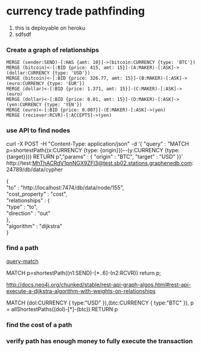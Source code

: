 # currency trade pathfinding

1. this is deployable on heroku
2. sdfsdf

### Create a graph of relationships

    MERGE (sender:SEND)-[:HAS {amt: 10}]->(bitcoin:CURRENCY {type: 'BTC'})
    MERGE (bitcoin)<-[:BID {price: 415, amt: 15}]-(A:MAKER)-[:ASK]->(dollar:CURRENCY {type: 'USD'})
    MERGE (bitcoin)<-[:BID {price: 326.77, amt: 15}]-(B:MAKER)-[:ASK]->(euro:CURRENCY {type: 'EUR'})
    MERGE (dollar)<-[:BID {price: 1.371, amt: 15}]-(C:MAKER)-[:ASK]->(euro)
    MERGE (dollar)<-[:BID {price: 0.01, amt: 15}]-(D:MAKER)-[:ASK]->(yen:CURRENCY {type: 'YEN'})
    MERGE (euro)<-[:BID {price: 0.007}]-(E:MAKER)-[:ASK]->(yen)
    MERGE (reciever:RCVR)-[:ACCEPTS]->(yen)

### use API to find nodes

curl -X POST -H "Content-Type: application/json" -d '{ "query" : "MATCH p=shortestPath((x:CURRENCY {type: {origin}})--(y:CURRENCY {type: {target}})) RETURN p","params" : { "origin" : "BTC",    "target" : "USD" }}' http://test:MhThACRdV1pnNGX9ZFl3@test.sb02.stations.graphenedb.com:24789/db/data/cypher

{ \
  "to" : "http://localhost:7474/db/data/node/155", \
  "cost_property" : "cost", \
  "relationships" : { \
    "type" : "to", \
    "direction" : "out" \
  }, \
  "algorithm" : "dijkstra" \
}

### find a path

[query-match](http://docs.neo4j.org/chunked/2.0.3/query-match.html)


MATCH p=shortestPath((n1:SEND)-[*..6]-(n2:RCVR)) return p;

http://docs.neo4j.org/chunked/stable/rest-api-graph-algos.html#rest-api-execute-a-dijkstra-algorithm-with-weights-on-relationships

MATCH (dol:CURRENCY { type:"USD" }),(btc:CURRENCY { type:"BTC" }),
  p = allShortestPaths((dol)-[*]-(btc))
RETURN p



### find the cost of a path


### verify path has enough money to fully execute the transaction

